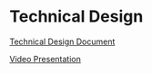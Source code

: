 # Technical Design
[Technical Design Document](TechnicalDesign.md)

[Video Presentation](https://github.com/Chewwi7/Intro-to-Software-Engineering-Project/blob/f7e7915d23ba557f8c00350f3dbca3dd4dd4f624/TechnicalDesign/TechnicalDesignPresentation.mp4)
